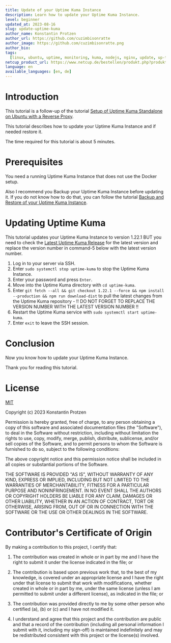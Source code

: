 ```yaml
---
title: Update of your Uptime Kuma Instance
description: Learn how to update your Uptime Kuma Instance.
level: beginner
updated_at: 2023-08-16
slug: update-uptime-kuma
author_name: Konstantin Protzen
author_url: https://github.com/cuzimbisonratte
author_image: https://github.com/cuzimbisonratte.png
author_bio:
tags:
  [linux, ubuntu, uptime, monitoring, kuma, nodejs, nginx, update, up-to-date]
netcup_product_url: https://www.netcup.de/bestellen/produkt.php?produkt=2991
language: en
available_languages: [en, de]
---
```


# Introduction

This tutorial is a follow-up of the tutorial [Setup of Uptime Kuma Standalone on Ubuntu with a Reverse Proxy](https://community.netcup.com/en/tutorials/ubuntu-uptime-kuma-standalone-installation).

This tutorial describes how to update your Uptime Kuma Instance and if needed restore it.

The time required for this tutorial is about 5 minutes.

# Prerequisites

You need a running Uptime Kuma Instance that does not use the Docker setup.

Also I recommend you Backup your Uptime Kuma Instance before updating it. If you do not know how to do that, you can follow the tutorial [Backup and Restore of your Uptime Kuma Instance](https://community.netcup.com/en/tutorials/backup-uptime-kuma).

# Updating Uptime Kuma

This tutorial updates your Uptime Kuma Instance to version 1.22.1 BUT you need to check the [Latest Uptime Kuma Release](https://github.com/louislam/uptime-kuma/releases/latest) for the latest version and replace the version number in command-5 below with the latest version number.

1. Log in to your server via SSH.
2. Enter `sudo systemctl stop uptime-kuma` to stop the Uptime Kuma Instance.
3. Enter your password and press `Enter`.
4. Move into the Uptime Kuma directory with `cd uptime-kuma`.
5. Enter `git fetch --all && git checkout 1.22.1 --force && npm install --production && npm run download-dist` to pull the latest changes from the Uptime Kuma repository - !! DO NOT FORGET TO REPLACE THE VERSION NUMBER WITH THE LATEST VERSION NUMBER !!
6. Restart the Uptime Kuma service with `sudo systemctl start uptime-kuma`.
7. Enter `exit` to leave the SSH session.

# Conclusion

Now you know how to update your Uptime Kuma Instance.

Thank you for reading this tutorial.

# License

[MIT](https://github.com/netcup-community/community-tutorials/blob/main/LICENSE)

Copyright (c) 2023 Konstantin Protzen

Permission is hereby granted, free of charge, to any person obtaining a copy of this software and associated documentation files (the "Software"), to deal in the Software without restriction, including without limitation the rights to use, copy, modify, merge, publish, distribute, sublicense, and/or sell copies of the Software, and to permit persons to whom the Software is furnished to do so, subject to the following conditions:

The above copyright notice and this permission notice shall be included in all copies or substantial portions of the Software.

THE SOFTWARE IS PROVIDED "AS IS", WITHOUT WARRANTY OF ANY KIND, EXPRESS OR IMPLIED, INCLUDING BUT NOT LIMITED TO THE WARRANTIES OF MERCHANTABILITY, FITNESS FOR A PARTICULAR PURPOSE AND NONINFRINGEMENT. IN NO EVENT SHALL THE AUTHORS OR COPYRIGHT HOLDERS BE LIABLE FOR ANY CLAIM, DAMAGES OR OTHER LIABILITY, WHETHER IN AN ACTION OF CONTRACT, TORT OR OTHERWISE, ARISING FROM, OUT OF OR IN CONNECTION WITH THE SOFTWARE OR THE USE OR OTHER DEALINGS IN THE SOFTWARE.

# Contributor's Certificate of Origin

By making a contribution to this project, I certify that:

1.  The contribution was created in whole or in part by me and I have the right to submit it under the license indicated in the file; or

2.  The contribution is based upon previous work that, to the best of my knowledge, is covered under an appropriate license and I have the right under that license to submit that work with modifications, whether created in whole or in part by me, under the same license (unless I am permitted to submit under a different license), as indicated in the file; or

3.  The contribution was provided directly to me by some other person who certified (a), (b) or (c) and I have not modified it.

4.  I understand and agree that this project and the contribution are public and that a record of the contribution (including all personal information I submit with it, including my sign-off) is maintained indefinitely and may be redistributed consistent with this project or the license(s) involved.

